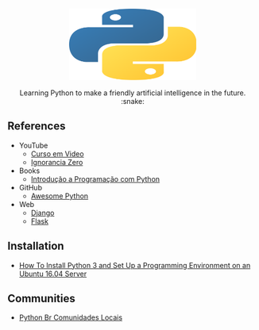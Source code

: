 <p align="center">
  <a href="https://www.python.org/">
    <img src="python.png" alt="" width=256 height=144>
  </a>

  <p align="center">
    Learning Python to make a friendly artificial intelligence in the future. :snake:
    <br>
  </p>

## References 
   - YouTube
      - [Curso em Video](https://www.youtube.com/user/cursosemvideo/featured)
      - [Ignorancia Zero](https://www.youtube.com/watch?v=lJjR906426o&list=PLfCKf0-awunOu2WyLe2pSD2fXUo795xRe)
   - Books
      - [Introdução a Programação com Python](https://python.nilo.pro.br/)
   - GitHub
	  - [Awesome Python](https://github.com/vinta/awesome-python)
   - Web
      - [Django](https://www.djangoproject.com/)
      - [Flask](http://flask.pocoo.org/)

## Installation

- [How To Install Python 3 and Set Up a Programming Environment on an Ubuntu 16.04 Server](https://www.digitalocean.com/community/tutorials/how-to-install-python-3-and-set-up-a-programming-environment-on-an-ubuntu-16-04-server)

## Communities
- [Python Br Comunidades Locais](https://python.org.br/comunidades-locais/)